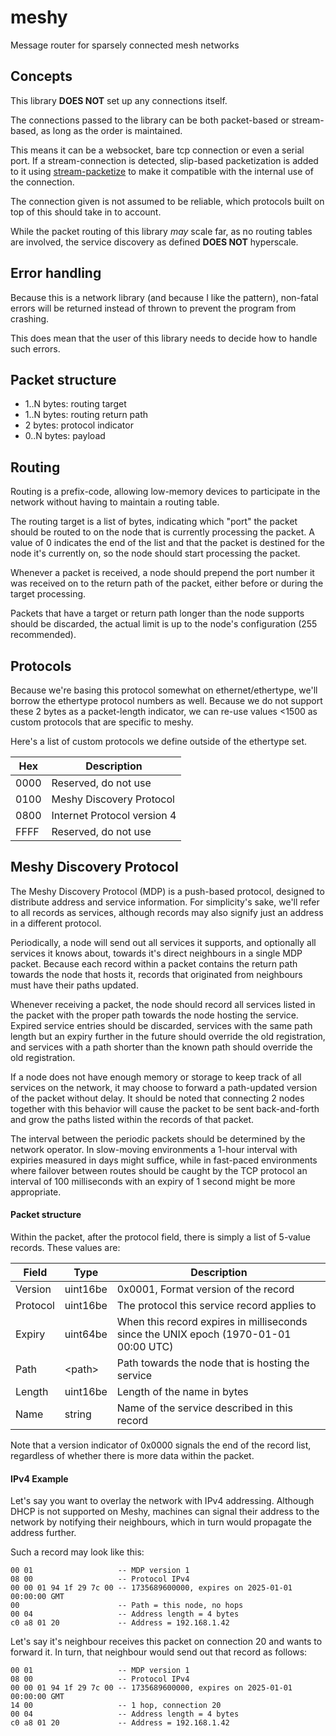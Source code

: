 meshy
=====

Message router for sparsely connected mesh networks

Concepts
--------

This library **DOES NOT** set up any connections itself.

The connections passed to the library can be both packet-based or stream-based,
as long as the order is maintained.

This means it can be a websocket, bare tcp connection or even a serial port. If
a stream-connection is detected, slip-based packetization is added to it using
[stream-packetize](https://npmjs.com/package/stream-packetize) to make it
compatible with the internal use of the connection.

The connection given is not assumed to be reliable, which protocols built on top
of this should take in to account.

While the packet routing of this library *may* scale far, as no routing tables
are involved, the service discovery as defined **DOES NOT** hyperscale.

Error handling
--------------

Because this is a network library (and because I like the pattern), non-fatal
errors will be returned instead of thrown to prevent the program from crashing.

This does mean that the user of this library needs to decide how to handle such
errors.

Packet structure
----------------

- 1..N bytes: routing target
- 1..N bytes: routing return path
- 2 bytes: protocol indicator
- 0..N bytes: payload

Routing
-------

Routing is a prefix-code, allowing low-memory devices to participate in the
network without having to maintain a routing table.

The routing target is a list of bytes, indicating which "port" the packet should
be routed to on the node that is currently processing the packet. A value of 0
indicates the end of the list and that the packet is destined for the node it's
currently on, so the node should start processing the packet.

Whenever a packet is received, a node should prepend the port number it was
received on to the return path of the packet, either before or during the target
processing.

Packets that have a target or return path longer than the node supports should
be discarded, the actual limit is up to the node's configuration (255
recommended).

Protocols
---------

Because we're basing this protocol somewhat on ethernet/ethertype, we'll borrow
the ethertype protocol numbers as well. Because we do not support these 2 bytes
as a packet-length indicator, we can re-use values &lt;1500 as custom protocols
that are specific to meshy.

Here's a list of custom protocols we define outside of the ethertype set.

| Hex  | Description                 |
| ---- | --------------------------- |
| 0000 | Reserved, do not use        |
| 0100 | Meshy Discovery Protocol    |
| 0800 | Internet Protocol version 4 |
| FFFF | Reserved, do not use        |

Meshy Discovery Protocol
------------------------

The Meshy Discovery Protocol (MDP) is a push-based protocol, designed to
distribute address and service information. For simplicity's sake, we'll refer
to all records as services, although records may also signify just an address in
a different protocol.

Periodically, a node will send out all services it supports, and optionally all
services it knows about, towards it's direct neighbours in a single MDP packet.
Because each record within a packet contains the return path towards the node
that hosts it, records that originated from neighbours must have their paths
updated.

Whenever receiving a packet, the node should record all services listed in the
packet with the proper path towards the node hosting the service. Expired
service entries should be discarded, services with the same path length but an
expiry further in the future should override the old registration, and services
with a path shorter than the known path should override the old registration.

If a node does not have enough memory or storage to keep track of all services
on the network, it may choose to forward a path-updated version of the packet
without delay. It should be noted that connecting 2 nodes together with this
behavior will cause the packet to be sent back-and-forth and grow the paths
listed within the records of that packet.

The interval between the periodic packets should be determined by the network
operator. In slow-moving environments a 1-hour interval with expiries measured
in days might suffice, while in fast-paced environments where failover between
routes should be caught by the TCP protocol an interval of 100 milliseconds with
an expiry of 1 second might be more appropriate.

#### Packet structure

Within the packet, after the protocol field, there is simply a list of 5-value
records. These values are:

| Field    | Type         | Description                                                                          |
| -------- | ------------ | ------------------------------------------------------------------------------------ |
| Version  | uint16be     | 0x0001, Format version of the record                                                 |
| Protocol | uint16be     | The protocol this service record applies to                                          |
| Expiry   | uint64be     | When this record expires in milliseconds since the UNIX epoch (1970-01-01 00:00 UTC) |
| Path     | &lt;path&gt; | Path towards the node that is hosting the service                                    |
| Length   | uint16be     | Length of the name in bytes                                                          |
| Name     | string       | Name of the service described in this record                                         |

Note that a version indicator of 0x0000 signals the end of the record list,
regardless of whether there is more data within the packet.

#### IPv4 Example

Let's say you want to overlay the network with IPv4 addressing. Although DHCP
is not supported on Meshy, machines can signal their address to the network by
notifying their neighbours, which in turn would propagate the address further.

Such a record may look like this:

```
00 01                   -- MDP version 1
08 00                   -- Protocol IPv4
00 00 01 94 1f 29 7c 00 -- 1735689600000, expires on 2025-01-01 00:00:00 GMT
00                      -- Path = this node, no hops
00 04                   -- Address length = 4 bytes
c0 a8 01 20             -- Address = 192.168.1.42
```

Let's say it's neighbour receives this packet on connection 20 and wants to
forward it. In turn, that neighbour would send out that record as follows:

```
00 01                   -- MDP version 1
08 00                   -- Protocol IPv4
00 00 01 94 1f 29 7c 00 -- 1735689600000, expires on 2025-01-01 00:00:00 GMT
14 00                   -- 1 hop, connection 20
00 04                   -- Address length = 4 bytes
c0 a8 01 20             -- Address = 192.168.1.42
```

<!--

LLDP
----

Because LLDP specifications are hidden behind paywalls (hit me up if you have a
shareable definition), we define a variant here that *hopefully* is compatible.

This definition is mostly based on [the wikipedia
page](https://en.wikipedia.org/wiki/Link_Layer_Discovery_Protocol) and guessing
missing information.

### Packet format

After the protocol indicator, the packet contains a list of TLV entries up to
the packet end OR an "end of lldpdu" record, whichever comes first.

A TLV record consists of a 7-bit type indicator followed by a 9-bit length
indicator. The registered types are as follows:

| Type  | Usage     | Description         |
| ----- | --------- | ------------------- |
| 0     | Optional  | End of LLDPU        |
| 1     | Mandatory | Chassis ID          |
| 2     | Mandatory | Port ID             |
| 3     | Mandatory | Time to live        |
| 4     | Optional  | Port description    |
| 5     | Optional  | System name         |
| 6     | Optional  | System description  |
| 7     | Optional  | System capabilities |
| 8     | Optional  | Management address  |
| 9-126 | Reserved  |                     |
| 127   | Custom    |                     |

-->
